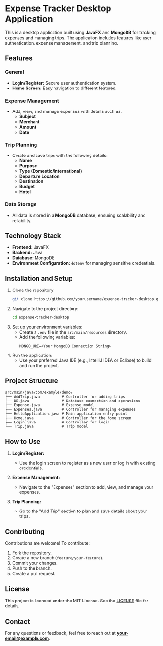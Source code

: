 
# Expense Tracker Desktop Application

This is a desktop application built using **JavaFX** and **MongoDB** for tracking expenses and managing trips. The application includes features like user authentication, expense management, and trip planning.

## Features

### General
- **Login/Register:** Secure user authentication system.
- **Home Screen:** Easy navigation to different features.

### Expense Management
- Add, view, and manage expenses with details such as:
  - **Subject**
  - **Merchant**
  - **Amount**
  - **Date**

### Trip Planning
- Create and save trips with the following details:
  - **Name**
  - **Purpose**
  - **Type (Domestic/International)**
  - **Departure Location**
  - **Destination**
  - **Budget**
  - **Hotel**

### Data Storage
- All data is stored in a **MongoDB** database, ensuring scalability and reliability.

## Technology Stack

- **Frontend:** JavaFX
- **Backend:** Java
- **Database:** MongoDB
- **Environment Configuration:** `dotenv` for managing sensitive credentials.

## Installation and Setup

1. Clone the repository:
   ```bash
   git clone https://github.com/yourusername/expense-tracker-desktop.git
   ```
2. Navigate to the project directory:
   ```bash
   cd expense-tracker-desktop
   ```
3. Set up your environment variables:
   - Create a `.env` file in the `src/main/resources` directory.
   - Add the following variables:
     ```
     MONGO_URI=<Your MongoDB Connection String>
     ```
4. Run the application:
   - Use your preferred Java IDE (e.g., IntelliJ IDEA or Eclipse) to build and run the project.

## Project Structure

```
src/main/java/com/example/demo/
├── AddTrip.java          # Controller for adding trips
├── DB.java               # Database connection and operations
├── Expense.java          # Expense model
├── Expenses.java         # Controller for managing expenses
├── HelloApplication.java # Main application entry point
├── Home.java             # Controller for the home screen
├── Login.java            # Controller for login
└── Trip.java             # Trip model
```

## How to Use

1. **Login/Register:**
   - Use the login screen to register as a new user or log in with existing credentials.

2. **Expense Management:**
   - Navigate to the "Expenses" section to add, view, and manage your expenses.

3. **Trip Planning:**
   - Go to the "Add Trip" section to plan and save details about your trips.

## Contributing

Contributions are welcome! To contribute:
1. Fork the repository.
2. Create a new branch (`feature/your-feature`).
3. Commit your changes.
4. Push to the branch.
5. Create a pull request.

## License

This project is licensed under the MIT License. See the [LICENSE](LICENSE) file for details.

## Contact

For any questions or feedback, feel free to reach out at **your-email@example.com**.
